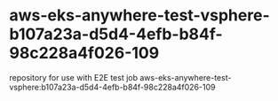 # aws-eks-anywhere-test-vsphere-b107a23a-d5d4-4efb-b84f-98c228a4f026-109
repository for use with E2E test job aws-eks-anywhere-test-vsphere:b107a23a-d5d4-4efb-b84f-98c228a4f026-109
